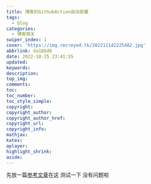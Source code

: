 ```yaml
---
title: 博客的GithubAction自动部署
tags:
  - blog
categories:
  - 博客相关
swiper_index: 1
cover: 'https://img.recreyed.tk/202211142225482.jpg'
abbrlink: da18bd0
date: 2022-10-25 23:41:55
updated:
keywords:
description:
top_img:
comments:
toc:
toc_number:
toc_style_simple:
copyright:
copyright_author:
copyright_author_href:
copyright_url:
copyright_info:
mathjax:
katex:
aplayer:
highlight_shrink:
aside:
---
```

先放一篇[参考文章](https://akilar.top/posts/f752c86d/)在这
测试一下 没有问题啦